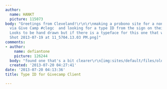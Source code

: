 ```yaml
---
author:
  name: HANKT
  picture: 115073
body: "Greetings from Cleveland!\r\n\r\nmaking a probono site for a non profit client
  via Give Camp #clegc  and looking for a type ID from the sign on their building.
  Looks to be hand drawn but if there is a typeface for this one that would be awesome.\r\n\r\nThanks!\r\n\r\n[img:sites/default/files/old-images/Screen
  Shot 2013-07-19 at 11_5704.13.03 PM.png]"
comments:
- author:
    name: defiantone
    picture: 126244
  body: "found one that's a bit clearer\r\n[img:sites/default/files/old-images/420659_10150510156917077_106107662076_9359117_1798122197_n_3948.jpg]"
  created: '2013-07-20 04:27:41'
date: '2013-07-20 04:13:36'
title: Type ID for Givecamp Client

---
```

